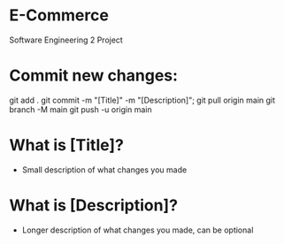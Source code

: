 # E-Commerce
Software Engineering 2 Project

# Commit new changes:

git add .
git commit -m "[Title]" -m "[Description]";
git pull origin main
git branch -M main
git push -u origin main

# What is [Title]?
* Small description of what changes you made

# What is [Description]?
* Longer description of what changes you made, can be optional
